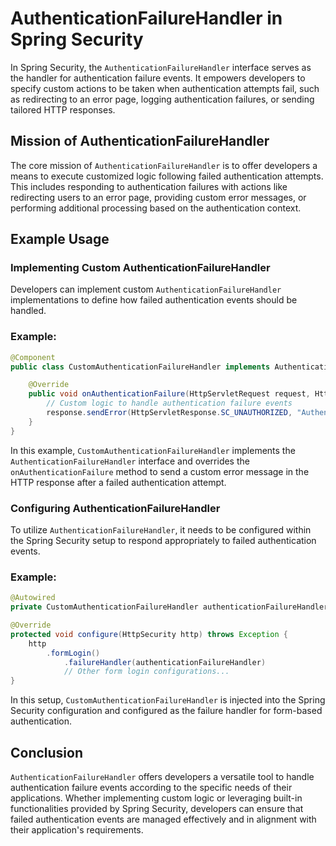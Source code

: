 # AuthenticationFailureHandler in Spring Security

In Spring Security, the `AuthenticationFailureHandler` interface serves as the handler for authentication failure events. It empowers developers to specify custom actions to be taken when authentication attempts fail, such as redirecting to an error page, logging authentication failures, or sending tailored HTTP responses.

## Mission of AuthenticationFailureHandler

The core mission of `AuthenticationFailureHandler` is to offer developers a means to execute customized logic following failed authentication attempts. This includes responding to authentication failures with actions like redirecting users to an error page, providing custom error messages, or performing additional processing based on the authentication context.

## Example Usage

### Implementing Custom AuthenticationFailureHandler

Developers can implement custom `AuthenticationFailureHandler` implementations to define how failed authentication events should be handled.

### Example:

```java
@Component
public class CustomAuthenticationFailureHandler implements AuthenticationFailureHandler {

    @Override
    public void onAuthenticationFailure(HttpServletRequest request, HttpServletResponse response, AuthenticationException exception) throws IOException, ServletException {
        // Custom logic to handle authentication failure events
        response.sendError(HttpServletResponse.SC_UNAUTHORIZED, "Authentication failed: " + exception.getMessage());
    }
}
```

In this example, `CustomAuthenticationFailureHandler` implements the `AuthenticationFailureHandler` interface and overrides the `onAuthenticationFailure` method to send a custom error message in the HTTP response after a failed authentication attempt.

### Configuring AuthenticationFailureHandler

To utilize `AuthenticationFailureHandler`, it needs to be configured within the Spring Security setup to respond appropriately to failed authentication events.

### Example:

```java
@Autowired
private CustomAuthenticationFailureHandler authenticationFailureHandler;

@Override
protected void configure(HttpSecurity http) throws Exception {
    http
        .formLogin()
            .failureHandler(authenticationFailureHandler)
            // Other form login configurations...
}
```

In this setup, `CustomAuthenticationFailureHandler` is injected into the Spring Security configuration and configured as the failure handler for form-based authentication.

## Conclusion

`AuthenticationFailureHandler` offers developers a versatile tool to handle authentication failure events according to the specific needs of their applications. Whether implementing custom logic or leveraging built-in functionalities provided by Spring Security, developers can ensure that failed authentication events are managed effectively and in alignment with their application's requirements.